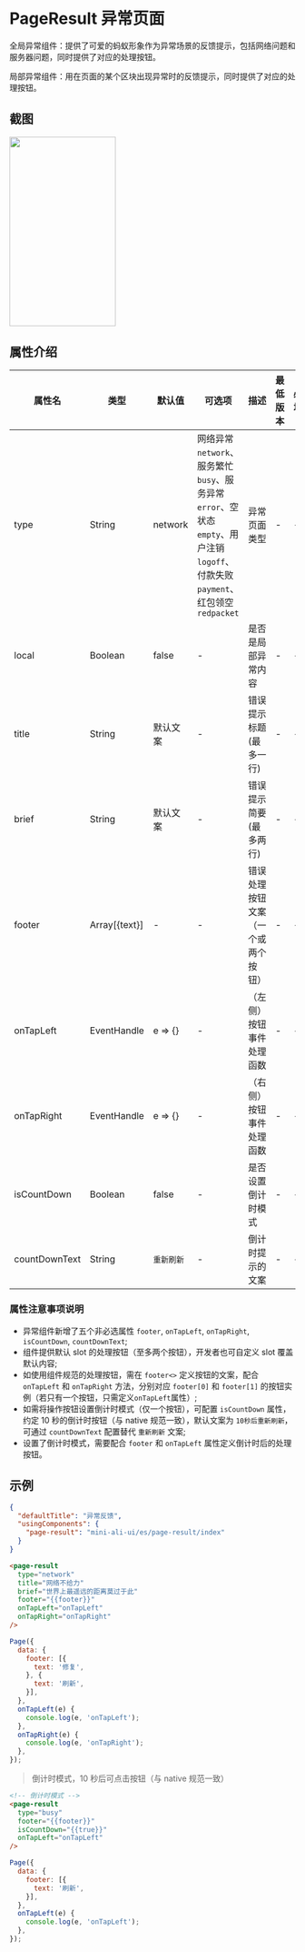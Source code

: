 # PageResult 异常页面

全局异常组件：提供了可爱的蚂蚁形象作为异常场景的反馈提示，包括网络问题和服务器问题，同时提供了对应的处理按钮。

局部异常组件：用在页面的某个区块出现异常时的反馈提示，同时提供了对应的处理按钮。


## 截图

<img src="https://gw.alipayobjects.com/mdn/rms_ce4c6f/afts/img/A*JEeUR5IS5uoAAAAAAAAAAABkARQnAQ" width="187" height="333" />

## 属性介绍
| 属性名 | 类型 | 默认值 | 可选项 | 描述 | 最低版本 | 必填 |
| ---- | ---- | ---- | ---- | ---- | ---- | ---- |
| type | String | network | 网络异常`network`、服务繁忙`busy`、服务异常`error`、空状态`empty`、用户注销`logoff`、付款失败`payment`、红包领空`redpacket` | 异常页面类型 | - | - |
| local | Boolean | false | - | 是否是局部异常内容 | - | - |
| title | String | 默认文案 | - | 错误提示标题 (最多一行) | - | - |
| brief | String | 默认文案 | - | 错误提示简要 (最多两行) | - | - |
| footer | Array[{text}] | - | - | 错误处理按钮文案（一个或两个按钮） | - | - |
| onTapLeft | EventHandle | e => {} | - |（左侧）按钮事件处理函数 | - | - |
| onTapRight | EventHandle | e => {} | - |（右侧）按钮事件处理函数 | - | - |
| isCountDown | Boolean | false | - | 是否设置倒计时模式 | - | - |
| countDownText | String | `重新刷新` | - | 倒计时提示的文案 | - | - |




### 属性注意事项说明

- 异常组件新增了五个非必选属性 `footer`, `onTapLeft`, `onTapRight`, `isCountDown`, `countDownText`;
- 组件提供默认 slot 的处理按钮（至多两个按钮），开发者也可自定义 slot 覆盖默认内容;
- 如使用组件规范的处理按钮，需在 `footer<>` 定义按钮的文案，配合 `onTapLeft` 和 `onTapRight` 方法，分别对应 `footer[0]` 和 `footer[1]` 的按钮实例（若只有一个按钮，只需定义`onTapLeft`属性）;
- 如需将操作按钮设置倒计时模式（仅一个按钮），可配置 `isCountDown` 属性，约定 10 秒的倒计时按钮（与 native 规范一致），默认文案为 `10秒后重新刷新`，可通过 `countDownText` 配置替代 `重新刷新` 文案;
- 设置了倒计时模式，需要配合 `footer` 和 `onTapLeft` 属性定义倒计时后的处理按钮。


## 示例

```json
{
  "defaultTitle": "异常反馈",
  "usingComponents": {
    "page-result": "mini-ali-ui/es/page-result/index"
  }
}
```

```html
<page-result
  type="network"
  title="网络不给力"
  brief="世界上最遥远的距离莫过于此"
  footer="{{footer}}"
  onTapLeft="onTapLeft"
  onTapRight="onTapRight"
/>
```

```js
Page({
  data: {
    footer: [{
      text: '修复',
    }, {
      text: '刷新',
    }],
  },
  onTapLeft(e) {
    console.log(e, 'onTapLeft');
  },
  onTapRight(e) {
    console.log(e, 'onTapRight');
  },
});

```

> 倒计时模式，10 秒后可点击按钮（与 native 规范一致）
```html
<!-- 倒计时模式 -->
<page-result
  type="busy"
  footer="{{footer}}"
  isCountDown="{{true}}"
  onTapLeft="onTapLeft"
/>

```

```js
Page({
  data: {
    footer: [{
      text: '刷新',
    }],
  },
  onTapLeft(e) {
    console.log(e, 'onTapLeft');
  },
});
```
